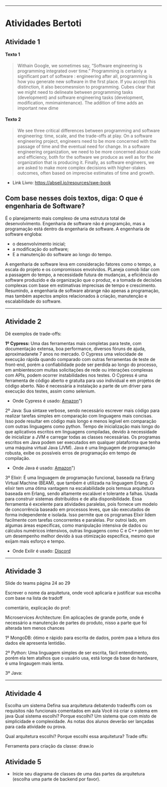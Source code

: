 ___

# Atividades Bertoti


## Atividade 1

#### Texto 1
> Withain Google, we sometimes say, “Software engineering is programming integrated over time.” Programming is certainly a significant part of software : engineering after all, programming is how you generate new software in the first place. If you accept this distinction, it also becomesnsion to programming. Cubes clear that we might need to delineate between programming tasks (development) and software engineering tasks (development, modification, mmimaintenance). The addition of time adds an important new dime


#### Texto 2
> We see three critical differences between programming and software engineering: time, scale, and the trade-offs at play. On a software engineering project, engineers need to be more concerned with the passage of time and the eventual need for change. In a software engineering organization, we need to be more concerned about scale and efficiency, both for the software we produce as well as for the organization that is producing it. Finally, as software engineers, we are asked to make more complex decisions with higher-stakes outcomes, often based on imprecise estimates of time and growth.


 - Link Livro: https://abseil.io/resources/swe-book


## Com base nesses dois textos, diga: O que é engenharia de Software?

  É o planejamento mais complexo de uma estrutura total de desenvolvimento. Engenharia de software não é programção, mas a programação está dentro da engenharia de software. 
A engenharia de software engloba: 
- o desenvolvimento inicial;
- a modificação do software;
- E a manutenção do software ao longo do tempo.

A engenharia de software leva em consideração fatores como o tempo, a escala do projeto e os compromissos envolvidos. PLaneja comob lidar com a passagem do tempo, a necessidade futura de mudanças, a eficiência do software produzido e da organização que o produz, e a tomada de decisões complexas com base em estimativas imprecisas de tempo e crescimento. Resumindo, a engenharia de software abrange não apenas a programação, mas também aspectos amplos relacionados à criação, manutenção e escalabilidade do software.

____

## Atividade 2

Dê exemplos de trade-offs:

**1º Cypress:**
Uma das ferramentas mais completas para teste, com documentação extensa, boa performance, diversos fóruns de ajuda, aproximadanete 7 anos no mercado.
O Cypress uma velocidade de execução rápida quando comparado com outras ferramentas de teste de front-end, porém a confiabilidade pode ser  perdida ao longo do processo, em ambientescom muitas solicitações de rede ou interações complexas com APIs, podem ocorrer instabilidades nos testes.
O Cypress é uma ferramenta de código aberto e gratuita para uso individual e em projetos de código aberto.
Não é necessária a instalação a parte de um driver para execução dos testes, assim como selenium.
- Onde Cypress é usado: [Amazon](https://www.amazon.com.br/)")

2º Java: 
Sua sintaxe verbose, sendo necessário escrever mais código para realizar tarefas simples em comparação com linguagens mais concisas. Isso pode resultar em código mais longo e menos legível em comparação com outras linguagens como python.
Tempo de inicialização mais longo do que aplicativos escritos em linguagens compiladas, devido à necessidade de inicializar a JVM e carregar todas as classes necessárias.
Os programas escritos em Java podem ser executados em qualquer plataforma que tenha uma máquina virtual Java (JVM).
Java é uma linguagem de programação robusta, exibe os possíveis erros de programação em tempo de compilação.
- Onde Java é usado: [Amazon](https://www.amazon.com.br/)")

3º Elixir: É uma linguagem de programação funcional, baseada na Erlang Virtual Machine (BEAM), que também é utilizada na linguagem Erlang. O elixir tem uma ótima vantagem na escalabilidade pois temsua arquitetura baseada em Erlang, sendo altamente escalável e tolerante a falhas. Usada para construir sistemas distribuídos e de alta disponibilidade. Essa ferramenta é excelente para atividades paralelas, pois fornece um modelo de concorrência baseado em processos leves, que são executados de forma independente e isolada. Isso permite que os programas Elixir lidem facilmente com tarefas concorrentes e paralelas. Por outroi lado, em algumas áreas específicas, como manipulação intensiva de dados ou cálculos numéricos intensivos, outras linguagens como C e C++ podem ter um desempenho melhor devido à sua otimização específica, mesmo que exijam mais esforço e tempo.
- Onde Exilir é usado: [Discord](https://discord.com/")


___


## Atividade 3

Slide do teams página 24 ao 29

Escrever o nome da arquitetura, onde você aplicaria e justificar sua escolha com base na lista de tradoff

comentário, explicação do prof:

Microservices Architecture: Em aplicações de grande porte, onde é necessário a manutenção de partes do produto, nisso a parte que foi alterada tem menos chances

1º MongoDB: ótimo e rápido para escrita de dados, porém paa a leitura dos dados ele apresenta lentidão.

2º Python: Uma linguagem simples de ser escrita, fácil entendimento, porém ela tem atalhos que o usuário usa, está longe da base do hardware, é uma lingaugem mais lenta.

3º Java: 

___


## Atividade 4

Escolha um sistema
Defina sua arquitetura debatendo tradeoffs com os requisitos não funcionais comentados em aula
Você irá criar o sistema em java
Qual sistema escolhi?
Porque escolhi?
Um sistema que com misto de simplicidade e complexidade. As notas dos alunos deverão ser lançadas para cada atividade ou prova.

Qual arquitetura escolhi?
Porque escolhi essa arquitetura?
Trade offs:

Ferramenta para criação da classe: draw.io


## Atividade 5
- Inicie seu diagrama de classes de uma das partes da arquitetura (escolha uma parte de backend por favor).




